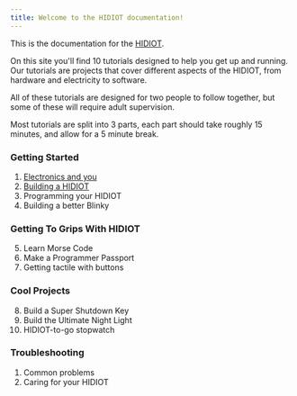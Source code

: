```yaml
---
title: Welcome to the HIDIOT documentation!
---
```


This is the documentation for the [HIDIOT](https://hidiot.com).

On this site you'll find 10 tutorials designed to help you get up and running. Our tutorials are projects that cover different aspects of the HIDIOT, from hardware and electricity to software.

All of these tutorials are designed for two people to follow together, but some of these will require adult supervision.

Most tutorials are split into 3 parts, each part should take roughly 15 minutes, and allow for a 5 minute break.

### Getting Started

1. [Electronics and you](/getting-started/electronics_and_you/)
2. [Building a HIDIOT](/getting-started/building_a_hidiot/)
3. Programming your HIDIOT
4. Building a better Blinky

### Getting To Grips With HIDIOT

5. Learn Morse Code
6. Make a Programmer Passport
7. Getting tactile with buttons

### Cool Projects

8. Build a Super Shutdown Key
9. Build the Ultimate Night Light
10. HIDIOT-to-go stopwatch

### Troubleshooting

1. Common problems
2. Caring for your HIDIOT


